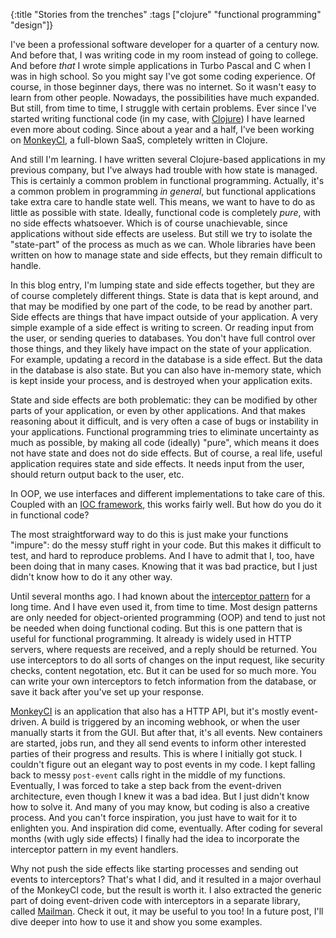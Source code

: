 {:title "Stories from the trenches"
 :tags ["clojure" "functional programming" "design"]}

I've been a professional software developer for a quarter of a century now.  And
before that, I was writing code in my room instead of going to college.  And
before *that* I wrote simple applications in Turbo Pascal and C when I was in
high school.  So you might say I've got some coding experience.  Of course, in
those beginner days, there was no internet.  So it wasn't easy to learn from
other people.  Nowadays, the possibilities have much expanded.  But still, from
time to time, I struggle with certain problems.  Ever since I've started writing
functional code (in my case, with [Clojure](https://clojure.org)) I have learned
even more about coding.  Since about a year and a half, I've been working on
[MonkeyCI](https://www.monkeyci.com), a full-blown SaaS, completely written in
Clojure.

And still I'm learning.  I have written several Clojure-based applications in
my previous company, but I've always had trouble with how state is managed.  This
is certainly a common problem in functional programming.  Actually, it's a common
problem in programming *in general*, but functional applications take extra care
to handle state well.  This means, we want to have to do as little as possible
with state.  Ideally, functional code is completely *pure*, with no side effects
whatsoever.  Which is of course unachievable, since applications without side
effects are useless.  But still we try to isolate the "state-part" of the process
as much as we can.  Whole libraries have been written on how to manage state and
side effects, but they remain difficult to handle.

In this blog entry, I'm lumping state and side effects together, but they are
of course completely different things.  State is data that is kept around, and
that may be modified by one part of the code, to be read by another part.  Side
effects are things that have impact outside of your application.  A very simple
example of a side effect is writing to screen.  Or reading input from the user,
or sending queries to databases.  You don't have full control over those things,
and they likely have impact on the state of your application.  For example,
updating a record in the database is a side effect.  But the data in the database
is also state.  But you can also have in-memory state, which is kept inside your
process, and is destroyed when your application exits.

State and side effects are both problematic: they can be modified by other parts
of your application, or even by other applications.  And that makes reasoning
about it difficult, and is very often a case of bugs or instability in your
applications.  Functional programming tries to eliminate uncertainty as much
as possible, by making all code (ideally) "pure", which means it does not have
state and does not do side effects.  But of course, a real life, useful application
requires state and side effects.  It needs input from the user, should return output
back to the user, etc.

In OOP, we use interfaces and different implementations to take care of this.
Coupled with an [IOC framework](https://en.wikipedia.org/wiki/Inversion_of_control),
this works fairly well.  But how do you do it in functional code?

The most straightforward way to do this is just make your functions "impure": do
the messy stuff right in your code.  But this makes it difficult to test, and
hard to reproduce problems.  And I have to admit that I, too, have been doing
that in many cases.  Knowing that it was bad practice, but I just didn't know
how to do it any other way.

Until several months ago.  I had known about the [interceptor
pattern](https://en.wikipedia.org/wiki/Interceptor_pattern) for a long time.  And
I have even used it, from time to time.  Most design patterns are only needed for
object-oriented programming (OOP) and tend to just not be needed when doing
functional coding.  But this is one pattern that is useful for functional
programming.  It already is widely used in HTTP servers, where requests are
received, and a reply should be returned.  You use interceptors to do all sorts
of changes on the input request, like security checks, content negotation, etc.
But it can be used for so much more.  You can write your own interceptors to
fetch information from the database, or save it back after you've set up your
response.

[MonkeyCI](https://monkeyci.com) is an application that also has a HTTP API,
but it's mostly event-driven.  A build is triggered by an incoming webhook, or
when the user manually starts it from the GUI.  But after that, it's all events.
New containers are started, jobs run, and they all send events to inform other
interested parties of their progress and results.  This is where I initially got
stuck.  I couldn't figure out an elegant way to post events in my code.  I kept
falling back to messy `post-event` calls right in the middle of my functions.
Eventually, I was forced to take a step back from the event-driven architecture,
even though I knew it was a bad idea.  But I just didn't know how to solve it.
And many of you may know, but coding is also a creative process.  And you can't
force inspiration, you just have to wait for it to enlighten you.  And inspiration
did come, eventually.  After coding for several months (with ugly side effects) I
finally had the idea to incorporate the interceptor pattern in my event handlers.

Why not push the side effects like starting processes and sending out events to
interceptors?  That's what I did, and it resulted in a major overhaul of the
MonkeyCI code, but the result is worth it.  I also extracted the generic part
of doing event-driven code with interceptors in a separate library, called
[Mailman](https://github.com/monkey-projects/mailman.git).  Check it out, it may
be useful to you too!  In a future post, I'll dive deeper into how to use it and
show you some examples.